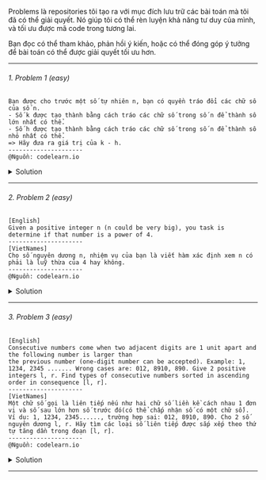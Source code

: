 Problems là repositories tôi tạo ra với mục đích lưu trữ các bài toán mà tôi đã có thể giải quyết. Nó giúp tôi có thể rèn luyện khả năng tư duy của mình, và tối ưu được mã code trong tương lai.

Bạn đọc có thể tham khảo, phản hồi ý kiến, hoặc có thể đóng góp ý tưởng để bài toán có thể được giải quyết tối ưu hơn.

---

###### 1. Problem 1 (easy)

```
Bạn được cho trước một số tự nhiên n, bạn có quyền tráo đổi các chữ số của số n.
- Số k được tạo thành bằng cách tráo các chữ số trong số n để thành số lớn nhất có thể.
- Số h được tạo thành bằng cách tráo các chữ số trong số n để thành số nhỏ nhất có thể.
=> Hãy đưa ra giá trị của k - h.
---------------------
@Nguồn: codelearn.io
```

<details><summary>Solution</summary>
<p>

- Chi tiết [tại đây!](./Solutions/problem1.md)
- Giải pháp với [C](./SourceCode/C/problem1.c)

</p>
</details>

---
###### 2. Problem 2 (easy)

```
[English]
Given a positive integer n (n could be very big), you task is determine if that number is a power of 4.
---------------------
[VietNames]
Cho số nguyên dương n, nhiệm vụ của bạn là viết hàm xác định xem n có phải là luỹ thừa của 4 hay không.
---------------------
@Nguồn: codelearn.io
```

<details><summary>Solution</summary>
<p>

- Chi tiết [tại đây!](./Solutions/problem2.md)
- Giải pháp với [C++](./SourceCode/CPlusPlus/problem2.cpp)

</p>
</details>

---
###### 3. Problem 3 (easy)

```
[English]
Consecutive numbers come when two adjacent digits are 1 unit apart and the following number is larger than
the previous number (one-digit number can be accepted). Example: 1, 1234, 2345 ....... Wrong cases are: 012, 8910, 890. Give 2 positive integers l, r. Find types of consecutive numbers sorted in ascending order in consequence [l, r].
---------------------
[VietNames]
Một chữ số gọi là liên tiếp nếu như hai chữ số liền kề cách nhau 1 đơn vị và số sau lớn hơn số trước đó(có thể chấp nhận số có một chữ số). Ví dụ: 1, 1234, 2345......, trường hợp sai: 012, 8910, 890. Cho 2 số nguyên dương l, r. Hãy tìm các loại số liên tiếp được sắp xếp theo thứ tự tăng dần trong đoạn [l, r].
---------------------
@Nguồn: codelearn.io
```

<details><summary>Solution</summary>
<p>

- Chi tiết [tại đây!](./Solutions/problem3.md)
- Giải pháp với [C++](./SourceCode/CPlusPlus/problem3.cpp)

</p>
</details>

---